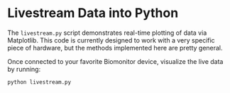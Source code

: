 # Livestream Data into Python

The `livestream.py` script demonstrates real-time plotting of data via
Matplotlib. This code is currently designed to work with a very specific piece
of hardware, but the methods implemented here are pretty general.

Once connected to your favorite Biomonitor device, visualize the live data by
running:

```unix
python livestream.py
```

